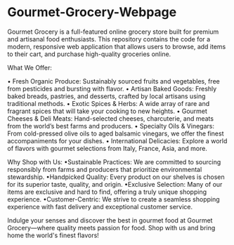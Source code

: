 # Gourmet-Grocery-Webpage
Gourmet Grocery is a full-featured online grocery store built for premium and artisanal food enthusiasts. This repository contains the code for a modern, responsive web application that allows users to browse, add items to their cart, and purchase high-quality groceries online.

What We Offer:

• Fresh Organic Produce: Sustainably sourced fruits and vegetables, free from pesticides and bursting with flavor.
• Artisan Baked Goods: Freshly baked breads, pastries, and desserts, crafted by local artisans using traditional methods.
• Exotic Spices & Herbs: A wide array of rare and fragrant spices that will take your cooking to new heights.
• Gourmet Cheeses & Deli Meats: Hand-selected cheeses, charcuterie, and meats from the world’s best farms and producers.
• Specialty Oils & Vinegars: From cold-pressed olive oils to aged balsamic vinegars, we offer the finest accompaniments for your dishes.
• International Delicacies: Explore a world of flavors with gourmet selections from Italy, France, Asia, and more.

Why Shop with Us:
•Sustainable Practices: We are committed to sourcing responsibly from farms and producers that prioritize environmental stewardship.
•Handpicked Quality: Every product on our shelves is chosen for its superior taste, quality, and origin.
•Exclusive Selection: Many of our items are exclusive and hard to find, offering a truly unique shopping experience.
•Customer-Centric: We strive to create a seamless shopping experience with fast delivery and exceptional customer service.


Indulge your senses and discover the best in gourmet food at Gourmet Grocery—where quality meets passion for food. Shop with us and bring home the world's finest flavors!
